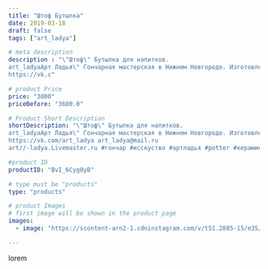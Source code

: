 ```yaml
---
title: "Штоф Бутылка"
date: 2019-03-18
draft: false
tags: ["art_ladya"]

# meta description
description : "\"Штоф\" Бутылка для напитков. 
art_ladyaАрт Ладья\" Гончарная мастерская в Нижнем Новгороде. Изготовление керамики и мастер//-классы по обучению. 
https://vk.c"

# product Price
price: "3000"
priceBefore: "3600.0"

# Product Short Description
shortDescription: "\"Штоф\" Бутылка для напитков. 
art_ladyaАрт Ладья\" Гончарная мастерская в Нижнем Новгороде. Изготовление керамики и мастер//-классы по обучению. 
https://vk.com/art_ladya art_ladya@mail.ru 
art//-ladya.Livemaster.ru #гончар #исскуство #артладья #potter #керамикадляинтерьера #керамикаручнаяработа #гончарнаямастерская #керамиканазаказ #handmade #керамика #гончарнаяпосуда #эксклюзивнаякерамика #painter #dishes #ceramicar #подарки #claygoods #restaurant #earthenware #ceramic #design #bottle #vikings #викинг #decanter #ceramicart #бутылки #штоф #clay #авторскаякерамика"

#product ID
productID: "BvI_6Cyg0yB"

# type must be "products"
type: "products"

# product Images
# first image will be shown in the product page
images:
  - image: "https://scontent-arn2-1.cdninstagram.com/v/t51.2885-15/e35/53077575_978081715719031_1272259385735222867_n.jpg?tp=1&_nc_ht=scontent-arn2-1.cdninstagram.com&_nc_cat=107&_nc_ohc=MeQ0xI_yLXoAX-qnRVa&ccb=7-4&oh=5ef78538c6bf63b001aa75e78eeda93f&oe=6082A901&_nc_sid=86f79a&ig_cache_key=MjAwMjEzMTEwMDAyMDk4NDk2MQ%3D%3D.2-ccb7-4"

---
```

lorem
